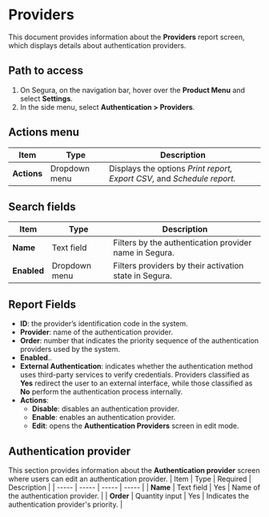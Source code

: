 # Providers

This document provides information about the **Providers** report screen, which displays details about authentication providers.

## Path to access
1. On Segura, on the navigation bar, hover over the **Product Menu** and select **Settings**.  
2. In the side menu, select **Authentication \> Providers**.

## Actions menu
| Item | Type | Description |
| ----- | ----- | ----- |
| **Actions** | Dropdown menu | Displays the options *Print report, Export CSV,* and *Schedule report.* |

## Search fields
| Item | Type | Description |
| ----- | ----- | ----- |
| **Name** | Text field | Filters by the authentication provider name in Segura. |
| **Enabled** | Dropdown menu | Filters providers by their activation state in Segura. |

## Report Fields
* **ID**: the provider’s identification code in the system.  
* **Provider**: name of the authentication provider.  
* **Order**: number that indicates the priority sequence of the authentication providers used by the system.  
* **Enabled**..  
* **External Authentication**: indicates whether the authentication method uses third-party services to verify credentials. Providers classified as **Yes** redirect the user to an external interface, while those classified as **No** perform the authentication process internally.  
* **Actions**:  
  * **Disable**: disables an authentication provider.  
  * **Enable**: enables an authentication provider.  
  * **Edit**: opens the **Authentication Providers** screen in edit mode.

## Authentication provider
This section provides information about the **Authentication provider** screen where users can edit an authentication provider.
| Item | Type | Required | Description |
| ----- | ----- | ----- | ----- |
| **Name** | Text field | Yes | Name of the authentication provider. |
| **Order** | Quantity input | Yes | Indicates the authentication provider's priority. |

